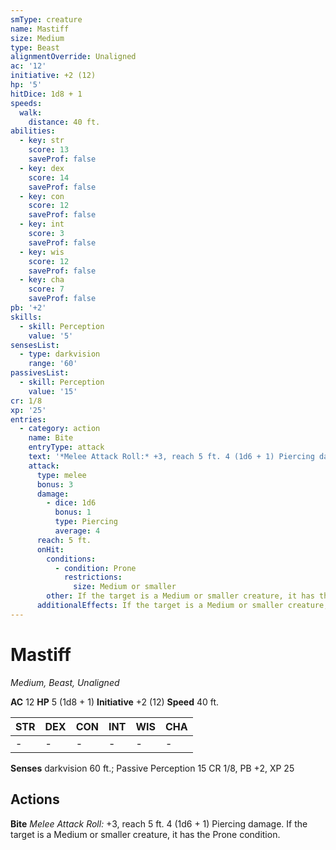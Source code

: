 ```yaml
---
smType: creature
name: Mastiff
size: Medium
type: Beast
alignmentOverride: Unaligned
ac: '12'
initiative: +2 (12)
hp: '5'
hitDice: 1d8 + 1
speeds:
  walk:
    distance: 40 ft.
abilities:
  - key: str
    score: 13
    saveProf: false
  - key: dex
    score: 14
    saveProf: false
  - key: con
    score: 12
    saveProf: false
  - key: int
    score: 3
    saveProf: false
  - key: wis
    score: 12
    saveProf: false
  - key: cha
    score: 7
    saveProf: false
pb: '+2'
skills:
  - skill: Perception
    value: '5'
sensesList:
  - type: darkvision
    range: '60'
passivesList:
  - skill: Perception
    value: '15'
cr: 1/8
xp: '25'
entries:
  - category: action
    name: Bite
    entryType: attack
    text: '*Melee Attack Roll:* +3, reach 5 ft. 4 (1d6 + 1) Piercing damage. If the target is a Medium or smaller creature, it has the Prone condition.'
    attack:
      type: melee
      bonus: 3
      damage:
        - dice: 1d6
          bonus: 1
          type: Piercing
          average: 4
      reach: 5 ft.
      onHit:
        conditions:
          - condition: Prone
            restrictions:
              size: Medium or smaller
        other: If the target is a Medium or smaller creature, it has the Prone condition.
      additionalEffects: If the target is a Medium or smaller creature, it has the Prone condition.
---
```


# Mastiff
*Medium, Beast, Unaligned*

**AC** 12
**HP** 5 (1d8 + 1)
**Initiative** +2 (12)
**Speed** 40 ft.

| STR | DEX | CON | INT | WIS | CHA |
| --- | --- | --- | --- | --- | --- |
| - | - | - | - | - | - |

**Senses** darkvision 60 ft.; Passive Perception 15
CR 1/8, PB +2, XP 25

## Actions

**Bite**
*Melee Attack Roll:* +3, reach 5 ft. 4 (1d6 + 1) Piercing damage. If the target is a Medium or smaller creature, it has the Prone condition.

